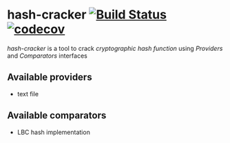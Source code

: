 # hash-cracker [![Build Status](https://travis-ci.org/jclebreton/hash-cracker.svg?branch=master)](https://travis-ci.org/jclebreton/hash-cracker) [![codecov](https://codecov.io/gh/jclebreton/hash-cracker/branch/master/graph/badge.svg)](https://codecov.io/gh/jclebreton/hash-cracker)

*hash-cracker*  is a tool to crack *cryptographic hash function* using *Providers* and *Comparators* interfaces

## Available providers

- text file

## Available comparators

- LBC hash implementation
